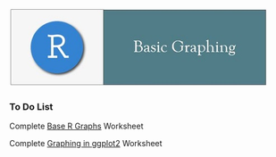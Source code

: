 
![](../fig/module_3_header.jpg)

### To Do List
Complete [Base R Graphs](https://rawcdn.githack.com/mydatastory/r_intro_class/9dd453e2cc335a374cfa80b2b23a9a1df686462e/_episodes_html/plot_base_r.html) Worksheet

Complete [Graphing in ggplot2](https://rawcdn.githack.com/mydatastory/r_intro_class/bce8e1b5f0daa4eb19bf14b91317f200c5aaea0a/_episodes_html/plot_ggplot2.html) Worksheet
